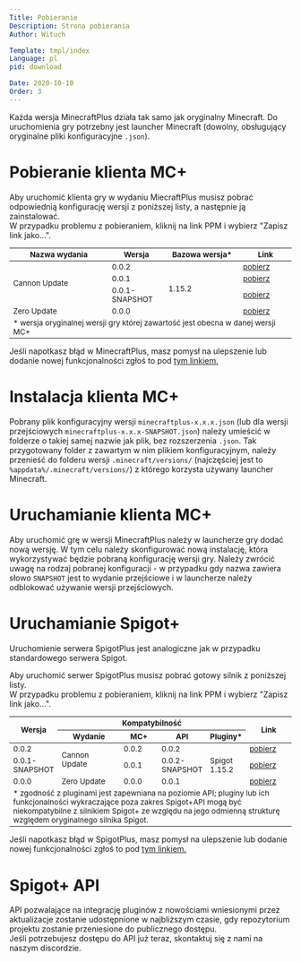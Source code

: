 ```yaml
---
Title: Pobieranie
Description: Strona pobierania
Author: Wituch

Template: tmpl/index
Language: pl
pid: download

Date: 2020-10-10
Order: 3
---
```


<style>
table {
    width: 100%;
    font-size: 10pt;
}
th, td {
    vertical-align: middle;
}
</style>

Każda wersja MinecraftPlus działa tak samo jak oryginalny Minecraft. Do uruchomienia gry potrzebny jest launcher Minecraft (dowolny, obsługujący oryginalne pliki konfiguracyjne `.json`).

# Pobieranie klienta MC+

Aby uruchomić klienta gry w wydaniu MiecraftPlus musisz pobrać odpowiednią konfigurację wersji z poniższej listy, a następnie ją zainstalować.  
W przypadku problemu z pobieraniem, kliknij na link PPM i wybierz "Zapisz link jako...".

<table>
    <colgroup>
        <col style="width: 35%">
        <col style="width: auto">
        <col style="width: 100pt">
        <col style="width: 70pt">
    </colgroup>
    <thead><tr><th>Nazwa wydania</th><th>Wersja</th><th>Bazowa wersja*</th><th>Link</th></tr></thead>
    <tbody>
      <tr>
        <td rowspan="3">Cannon Update</td>
        <td>0.0.2</td><td rowspan="4">1.15.2</td>
        <td><a download href="%assets_url%/downloads/minecraft/minecraftplus-0.0.2.json">pobierz</a></td>
      </tr>
      <tr>
        <td>0.0.1</td>
        <td><a download href="%assets_url%/downloads/minecraft/minecraftplus-0.0.1.json">pobierz</a></td>
      </tr>
      <tr>
        <td>0.0.1-SNAPSHOT</td>
        <td><a download href="%assets_url%/downloads/minecraft/minecraftplus-0.0.1-SNAPSHOT.json">pobierz</a></td>
      </tr>
      <tr>
        <td>Zero Update</td>
        <td>0.0.0</td>
        <td><a download href="%assets_url%/downloads/minecraft/minecraftplus-0.0.0.json">pobierz</a></td>
      </tr>
      <tr><td colspan="4">* wersja oryginalnej wersji gry której zawartość jest obecna w danej wersji MC+</td></tr>
    </tbody>
</table>

Jeśli napotkasz błąd w MinecraftPlus, masz pomysł na ulepszenie lub dodanie nowej funkcjonalności zgłoś to pod <a href="https://bitbucket.org/minecraftplus/minecraftplus/issues" target="_blank">tym linkiem.</a>

# Instalacja klienta MC+

Pobrany plik konfiguracyjny wersji `minecraftplus-x.x.x.json` (lub dla wersji przejściowych `minecraftplus-x.x.x-SNAPSHOT.json`) należy umieścić w folderze o takiej samej nazwie jak plik, bez rozszerzenia `.json`.
Tak przygotowany folder z zawartym w nim plikiem konfiguracyjnym, należy przenieść do folderu wersji `.minecraft/versions/` (najczęściej jest to `%appdata%/.minecraft/versions/`) z którego korzysta używany launcher Minecraft.

# Uruchamianie klienta MC+

Aby uruchomić grę w wersji MinecraftPlus należy w launcherze gry dodać nową wersję. W tym celu należy skonfigurować nową instalację, która wykorzystywać będzie pobraną konfigurację wersji gry.
Należy zwrócić uwagę na rodzaj pobranej konfiguracji - w przypadku gdy nazwa zawiera słowo `SNAPSHOT` jest to wydanie przejściowe i w launcherze należy odblokować używanie wersji przejściowych.

# Uruchamianie Spigot+

Uruchomienie serwera SpigotPlus jest analogiczne jak w przypadku standardowego serwera Spigot.

Aby uruchomić serwer SpigotPlus musisz pobrać gotowy silnik z poniższej listy.  
W przypadku problemu z pobieraniem, kliknij na link PPM i wybierz "Zapisz link jako...".

<table>
    <colgroup>
        <col style="width: auto">
        <col style="width: 100pt">
        <col style="width: 60pt">
        <col style="width: auto">
        <col style="width: auto">
        <col style="width: 70pt">
    </colgroup>
    <thead>
        <tr><th rowspan="2">Wersja</th>    <th colspan="4">Kompatybilność</th>    <th rowspan="2">Link</th></tr>
        <tr><th>Wydanie</th><th>MC+</th><th>API</th><th>Pluginy*</th></tr>
    </thead>
    <tbody>
      <tr>
        <td>0.0.2</td>
        <td rowspan="2" >Cannon Update</td>    <td>0.0.2</td>    <td>0.0.2</td><td rowspan="3" colspan="1">Spigot 1.15.2</td>
        <td><a download href="%assets_url%/downloads/spigotplus/spigotplus-0.0.2.jar">pobierz</a></td>
      </tr>
      <tr>
        <td>0.0.1-SNAPSHOT</td>
        <td>0.0.1</td>    <td>0.0.2-SNAPSHOT</td>
        <td><a download href="%assets_url%/downloads/spigotplus/spigotplus-0.0.1-SNAPSHOT.jar">pobierz</a></td>
      </tr>
      <tr>
        <td>0.0.0</td>
        <td>Zero Update</td><td>0.0.0</td><td>0.0.1</td>
        <td><a download href="%assets_url%/downloads/spigotplus/spigotplus-0.0.0.jar">pobierz</a></td>
      </tr>
      <tr><td colspan="6">* zgodność z pluginami jest zapewniana na poziomie API; pluginy lub ich funkcjonalności wykraczające poza zakres Spigot+API mogą być niekompatybilne z silnikiem Spigot+ ze względu na jego odmienną strukturę względem oryginalnego silnika Spigot.</td></tr>
    </tbody>
</table>

Jeśli napotkasz błąd w SpigotPlus, masz pomysł na ulepszenie lub dodanie nowej funkcjonalności zgłoś to pod <a href="https://bitbucket.org/minecraftplus/spigotplus/issues" target="_blank">tym linkiem.</a>

# Spigot+ API

API pozwalające na integrację pluginów z nowościami wniesionymi przez aktualizacje zostanie udostępnione w najbliższym czasie, gdy repozytorium projektu zostanie przeniesione do publicznego dostępu.  
Jeśli potrzebujesz dostępu do API już teraz, skontaktuj się z nami na naszym discordzie.
